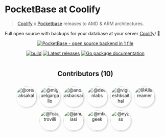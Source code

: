 
# PocketBase at Coolify

> [Coolify](https://github.com/coollabsio/coolify) x [Pocketbase](https://pocketbase.io/) releases to AMD & ARM architectures.

Full open source with backups for your database at your server [Coolify](https://coolify.io)! 🚀
<p align="center">
    <a href="https://pocketbase.io" target="_blank" rel="noopener">
        <img src="./public/header.jpg" alt="PocketBase - open source backend in 1 file" />
    </a>
</p>

<p align="center">
    <a href="https://github.com/pocketbase/pocketbase/actions/workflows/release.yaml" target="_blank" rel="noopener"><img src="https://github.com/pocketbase/pocketbase/actions/workflows/release.yaml/badge.svg" alt="build" /></a>
    <a href="https://github.com/pocketbase/pocketbase/releases" target="_blank" rel="noopener"><img src="https://img.shields.io/github/release/pocketbase/pocketbase.svg" alt="Latest releases" /></a>
    <a href="https://pkg.go.dev/github.com/pocketbase/pocketbase" target="_blank" rel="noopener"><img src="https://godoc.org/github.com/ganigeorgiev/fexpr?status.svg" alt="Go package documentation" /></a>
</p>

<div class="contributors" style="display: flex; flex-wrap: wrap; gap: 10px; justify-content: center; text-align: center;">
    <h2 style="width: 100%;">Contributors <span>(10)</span></h2>
    <a href="https://github.com/orenaksakal" target="_blank"><img src="https://avatars.githubusercontent.com/u/199699?s=64&amp;v=4" alt="@orenaksakal" width="64" height="64" style="border-radius: 50%; box-shadow: 2px 2px 5px rgba(0,0,0,0.2);"></a>
    <a href="https://github.com/miguelgargallo" target="_blank"><img src="https://avatars.githubusercontent.com/u/5947268?s=64&amp;v=4" alt="@miguelgargallo" width="64" height="64" style="border-radius: 50%; box-shadow: 2px 2px 5px rgba(0,0,0,0.2);"></a>
    <a href="https://github.com/andrasbacsai" target="_blank"><img src="https://avatars.githubusercontent.com/u/5845193?s=64&amp;v=4" alt="@andrasbacsai" width="64" height="64" style="border-radius: 50%; box-shadow: 2px 2px 5px rgba(0,0,0,0.2);"></a>
    <a href="https://github.com/deenlabs" target="_blank"><img src="https://avatars.githubusercontent.com/u/183146379?s=64&amp;v=4" alt="@deenlabs" width="64" height="64" style="border-radius: 50%; box-shadow: 2px 2px 5px rgba(0,0,0,0.2);"></a>
    <a href="https://github.com/vigneshksaithal" target="_blank"><img src="https://avatars.githubusercontent.com/u/60360863?s=64&amp;v=4" alt="@vigneshksaithal" width="64" height="64" style="border-radius: 50%; box-shadow: 2px 2px 5px rgba(0,0,0,0.2);"></a>
    <a href="https://github.com/Allstreamer" target="_blank"><img src="https://avatars.githubusercontent.com/u/48365544?s=64&amp;v=4" alt="@Allstreamer" width="64" height="64" style="border-radius: 50%; box-shadow: 2px 2px 5px rgba(0,0,0,0.2);"></a>
    <a href="https://github.com/fcastrovilli" target="_blank"><img src="https://avatars.githubusercontent.com/u/27171200?s=64&amp;v=4" alt="@fcastrovilli" width="64" height="64" style="border-radius: 50%; box-shadow: 2px 2px 5px rgba(0,0,0,0.2);"></a>
    <a href="https://github.com/janbiasi" target="_blank"><img src="https://avatars.githubusercontent.com/u/4563751?s=64&amp;v=4" alt="@janbiasi" width="64" height="64" style="border-radius: 50%; box-shadow: 2px 2px 5px rgba(0,0,0,0.2);"></a>
    <a href="https://github.com/mtkgeek" target="_blank"><img src="https://avatars.githubusercontent.com/u/28762536?s=64&amp;v=4" alt="@mtkgeek" width="64" height="64" style="border-radius: 50%; box-shadow: 2px 2px 5px rgba(0,0,0,0.2);"></a>
    <a href="https://github.com/nyzss" target="_blank"><img src="https://avatars.githubusercontent.com/u/81782738?s=64&amp;v=4" alt="@nyzss" width="64" height="64" style="border-radius: 50%; box-shadow: 2px 2px 5px rgba(0,0,0,0.2);"></a>
</div>
